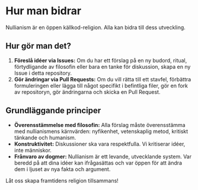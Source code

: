 
# Hur man bidrar

Nullianism är en öppen källkod-religion. Alla kan bidra till dess utveckling.

## Hur gör man det?

1. **Föreslå idéer via Issues:** Om du har ett förslag på en ny budord, ritual, förtydligande av filosofin eller bara en tanke för diskussion, skapa en ny Issue i detta repository.
2. **Gör ändringar via Pull Requests:** Om du vill rätta till ett stavfel, förbättra formuleringen eller lägga till något specifikt i befintliga filer, gör en fork av repositoryn, gör ändringarna och skicka en Pull Request.

## Grundläggande principer

- **Överensstämmelse med filosofin:** Alla förslag måste överensstämma med nullianismens kärnvärden: nyfikenhet, vetenskaplig metod, kritiskt tänkande och humanism.
- **Konstruktivitet:** Diskussioner ska vara respektfulla. Vi kritiserar idéer, inte människor.
- **Frånvaro av dogmer:** Nullianism är ett levande, utvecklande system. Var beredd på att dina idéer kan ifrågasättas och var öppen för att ändra dem i ljuset av nya fakta och argument.

Låt oss skapa framtidens religion tillsammans!
